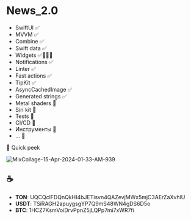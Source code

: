 # News_2.0

- SwiftUI ✅
- MVVM ✅
- Combine ✅
- Swift data ✅
- Widgets ✅👨🏻‍🔧
- Notifications ✅
- Linter ✅
- Fast actions ✅
- TipKit ✅
- AsyncCachedImage ✅
- Generated strings ✅
- Metal shaders 🚫
- Siri kit 🚫
- Tests 🚫
- CI/CD 🚫
- Инструменты 🚫
- ... 🚫

👀 Quick peek

![MixCollage-15-Apr-2024-01-33-AM-939](https://github.com/11010001101001/News_2.0/assets/88098218/cc0f91c6-be74-4888-9836-aa121fbdbfee)

## ☕️
- **TON**: UQCQclFDQnQkHI4bJETisvn4QAZevjMWx5mjC3AErZaXvhlU
- **USDT**: TSiRAGH2apuygsgYP7Q9mS48WN4gDS6D5o
- **BTC**: 1HCZ7KsmVoiDrvPpnZ5jLQPp7mi7xWR7fi
